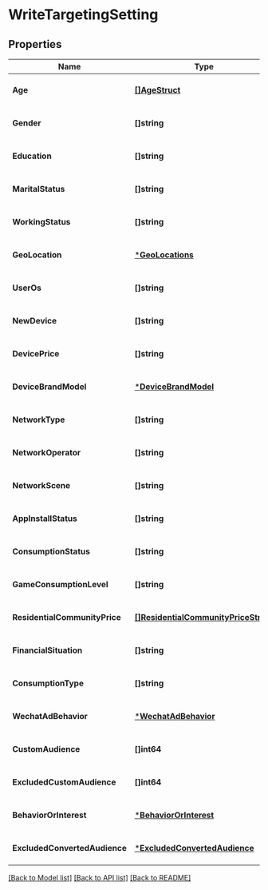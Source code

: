 # WriteTargetingSetting

## Properties
Name | Type | Description | Notes
------------ | ------------- | ------------- | -------------
**Age** | [**[]AgeStruct**](age_struct.md) |  | [optional] [default to null]
**Gender** | **[]string** |  | [optional] [default to null]
**Education** | **[]string** |  | [optional] [default to null]
**MaritalStatus** | **[]string** |  | [optional] [default to null]
**WorkingStatus** | **[]string** |  | [optional] [default to null]
**GeoLocation** | [***GeoLocations**](geo_locations.md) |  | [optional] [default to null]
**UserOs** | **[]string** |  | [optional] [default to null]
**NewDevice** | **[]string** |  | [optional] [default to null]
**DevicePrice** | **[]string** |  | [optional] [default to null]
**DeviceBrandModel** | [***DeviceBrandModel**](device_brand_model.md) |  | [optional] [default to null]
**NetworkType** | **[]string** |  | [optional] [default to null]
**NetworkOperator** | **[]string** |  | [optional] [default to null]
**NetworkScene** | **[]string** |  | [optional] [default to null]
**AppInstallStatus** | **[]string** |  | [optional] [default to null]
**ConsumptionStatus** | **[]string** |  | [optional] [default to null]
**GameConsumptionLevel** | **[]string** |  | [optional] [default to null]
**ResidentialCommunityPrice** | [**[]ResidentialCommunityPriceStruct**](residential_community_price_struct.md) |  | [optional] [default to null]
**FinancialSituation** | **[]string** |  | [optional] [default to null]
**ConsumptionType** | **[]string** |  | [optional] [default to null]
**WechatAdBehavior** | [***WechatAdBehavior**](wechat_ad_behavior.md) |  | [optional] [default to null]
**CustomAudience** | **[]int64** |  | [optional] [default to null]
**ExcludedCustomAudience** | **[]int64** |  | [optional] [default to null]
**BehaviorOrInterest** | [***BehaviorOrInterest**](behavior_or_interest.md) |  | [optional] [default to null]
**ExcludedConvertedAudience** | [***ExcludedConvertedAudience**](excluded_converted_audience.md) |  | [optional] [default to null]

[[Back to Model list]](../README.md#documentation-for-models) [[Back to API list]](../README.md#documentation-for-api-endpoints) [[Back to README]](../README.md)



